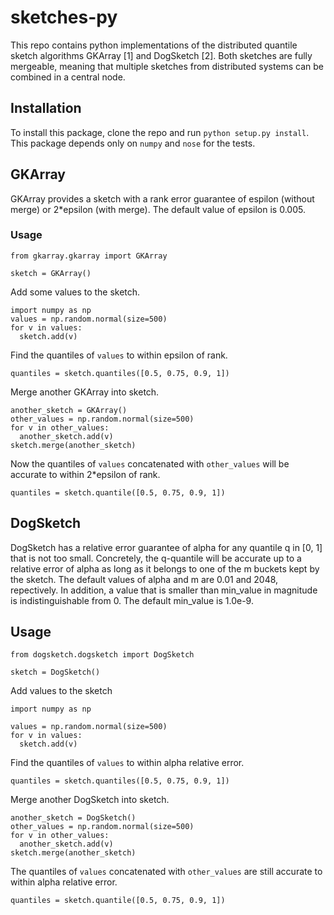 # sketches-py

This repo contains python implementations of the distributed quantile sketch algorithms GKArray [1]  and DogSketch [2]. Both sketches are fully mergeable, meaning that multiple sketches from distributed systems can be combined in a central node.

## Installation

To install this package, clone the repo and run `python setup.py install`. This package depends only on `numpy` and `nose` for the tests.

## GKArray

GKArray provides a sketch with a rank error guarantee of espilon (without merge) or 2\*epsilon (with merge). The default value of epsilon is 0.005.

### Usage
```
from gkarray.gkarray import GKArray

sketch = GKArray()
```
Add some values to the sketch. 
```
import numpy as np
values = np.random.normal(size=500)
for v in values:
  sketch.add(v)
```
Find the quantiles of `values` to within epsilon of rank.
```
quantiles = sketch.quantiles([0.5, 0.75, 0.9, 1])
```
Merge another GKArray into sketch.
```
another_sketch = GKArray()
other_values = np.random.normal(size=500)
for v in other_values:
  another_sketch.add(v)
sketch.merge(another_sketch)
```
Now the quantiles of `values` concatenated with `other_values` will be accurate to within 2\*epsilon of rank.
```
quantiles = sketch.quantile([0.5, 0.75, 0.9, 1])
```

## DogSketch

DogSketch has a relative error guarantee of alpha for any quantile q in [0, 1] that is not too small. Concretely, the q-quantile will be accurate up to a relative error of alpha as long as it belongs to one of the m buckets kept by the sketch. The default values of alpha and m are 0.01 and 2048, repectively. In addition, a value that is smaller than min_value in magnitude is indistinguishable from 0. The default min_value is 1.0e-9.

## Usage
```
from dogsketch.dogsketch import DogSketch

sketch = DogSketch()
```
Add values to the sketch
```
import numpy as np

values = np.random.normal(size=500)
for v in values:
  sketch.add(v)
```
Find the quantiles of `values` to within alpha relative error.
```
quantiles = sketch.quantiles([0.5, 0.75, 0.9, 1])
```
Merge another DogSketch into sketch.
```
another_sketch = DogSketch()
other_values = np.random.normal(size=500)
for v in other_values:
  another_sketch.add(v)
sketch.merge(another_sketch)
```
The quantiles of `values` concatenated with `other_values` are still accurate to within alpha relative error.
```
quantiles = sketch.quantile([0.5, 0.75, 0.9, 1])
```

